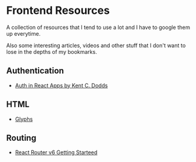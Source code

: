 # Frontend Resources 

A collection of resources that I tend to use a lot and I have to google them up everytime.

Also some interesting articles, videos and other stuff that I don't want to lose in the depths of my bookmarks.

## Authentication

* [Auth in React Apps by Kent C. Dodds](https://kentcdodds.com/blog/authentication-in-react-applications)

## HTML

* [Glyphs](https://css-tricks.com/snippets/html/glyphs/)

## Routing

* [React Router v6 Getting Starteed](https://github.com/ReactTraining/react-router/blob/dev/docs/installation/getting-started.md)


